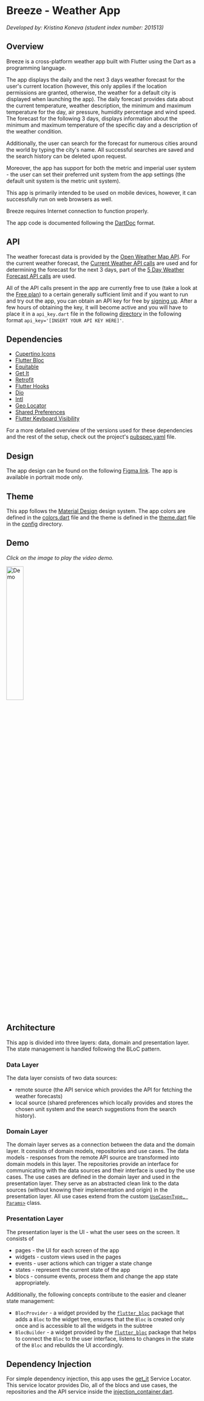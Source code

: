# Breeze - Weather App

_Developed by: Kristina Koneva (student index number: 201513)_

## Overview

Breeze is a cross-platform weather app built with Flutter using the Dart as a programming language.

The app displays the daily and the next 3 days weather forecast for the user's current location (however, this only applies if the location
permissions are granted, otherwise, the weather for a default city is displayed when launching the app). The daily forecast provides data
about the current temperature, weather description, the minimum and maximum temperature for the day, air pressure, humidity percentage and
wind speed. The forecast for the following 3 days, displays information about the minimum and maximum temperature of the specific day and a
description of the weather condition.

Additionally, the user can search for the forecast for numerous cities around the world by typing the city's name. All successful searches
are saved and the search history can be deleted upon request.

Moreover, the app has support for both the metric and imperial user system - the user can set their preferred unit system from the app
settings (the default unit system is the metric unit system).

This app is primarily intended to be used on mobile devices, however, it can successfully run on web browsers as well.

Breeze requires Internet connection to function properly.

The app code is documented following the [DartDoc](https://dart.dev/effective-dart/documentation) format.

## API

The weather forecast data is provided by the [Open Weather Map API](https://openweathermap.org/). For the current weather forecast,
the [Current Weather API calls](https://openweathermap.org/current) are used and for determining the forecast for the next 3 days, part of
the [5 Day Weather Forecast API calls](https://openweathermap.org/forecast5) are used.

All of the API calls present in the app are currently free to use (take a look at the [Free plan](https://openweathermap.org/price)) to a
certain generally sufficient limit and if you want to run and try out the app, you can obtain an API key for free
by [signing up](https://home.openweathermap.org/users/sign_up). After a few hours of obtaining the key, it will become active and you will
have to place it in a `api_key.dart` file in the following [directory](lib/src/data/remote) in the following
format `api_key='[INSERT YOUR API KEY HERE]'`.

## Dependencies

- [Cupertino Icons](https://pub.dev/packages/cupertino_icons)
- [Flutter Bloc](https://pub.dev/packages/flutter_bloc)
- [Equitable](https://pub.dev/packages/equatable)
- [Get It](https://pub.dev/packages/get_it)
- [Retrofit](https://pub.dev/packages/retrofit)
- [Flutter Hooks](https://pub.dev/packages/flutter_hooks)
- [Dio](https://pub.dev/packages/dio)
- [Intl](https://pub.dev/packages/intl)
- [Geo Locator](https://pub.dev/packages/geolocator)
- [Shared Preferences](https://pub.dev/packages/shared_preferences)
- [Flutter Keyboard Visibility](https://pub.dev/packages/flutter_keyboard_visibility)

For a more detailed overview of the versions used for these dependencies and the rest of the setup, check out the
project's [pubspec.yaml](pubspec.yaml) file.

## Design

The app design can be found on the
following [Figma link](https://www.figma.com/file/SelluHxNQHRYpyPeYN0VUJ/Breeze?type=design&node-id=0%3A1&mode=design&t=v7HfX0rFP3RTbUQU-1).
The app is available in portrait mode only.

## Theme

This app follows the [Material Design](https://m3.material.io/) design system. The app colors are defined in
the [colors.dart](lib/config/theme/colors.dart) file and the theme is defined in the [theme.dart](lib/config/theme/theme.dart) file in
the [config](lib/config) directory.

## Demo

_Click on the image to play the video demo._

<a href="https://www.youtube.com/watch?v=mEx6TKCwT9M">
  <img src="https://github.com/kristinakoneva/breeze/assets/83497391/25c3c498-260d-4768-a631-ee9da794d738" alt="Demo" width=30% height=30% />
</a>

## Architecture

This app is divided into three layers: data, domain and presentation layer. The state management is handled following the BLoC pattern.

### Data Layer

The data layer consists of two data sources:

- remote source (the API service which provides the API for fetching the weather forecasts)
- local source (shared preferences which locally provides and stores the chosen unit system and the search suggestions from the search
  history).

### Domain Layer

The domain layer serves as a connection between the data and the domain layer. It consists of domain models, repositories and use cases. The
data models - responses from the remote API source are transformed into domain models in this layer. The repositories provide an interface
for communicating with the data sources and their interface is used by the use cases. The use cases are defined in the domain layer and used
in the presentation layer. They serve as an abstracted clean link to the data sources (without knowing their implementation and origin) in
the presentation layer. All use cases extend from the custom [`UseCase<Type, Params>`](lib/core/use_case/use_case.dart) class.

### Presentation Layer

The presentation layer is the UI - what the user sees on the screen. It consists of

- pages - the UI for each screen of the app
- widgets - custom views used in the pages
- events - user actions which can trigger a state change
- states - represent the current state of the app
- blocs - consume events, process them and change the app state appropriately.

Additionally, the following concepts contribute to the easier and cleaner state management:

- `BlocProvider` - a widget provided by the [`flutter_bloc`](https://pub.dev/packages/flutter_bloc) package that adds a `Bloc` to the widget
  tree, ensures that the `Bloc` is created only once and is accessible to all the widgets in the subtree
- `BlocBuilder` - a widget provided by the [`flutter_bloc`](https://pub.dev/packages/flutter_bloc) package that helps to connect the `Bloc`
  to the user interface, listens to changes in the state of the `Bloc` and rebuilds the UI accordingly.

## Dependency Injection

For simple dependency injection, this app uses the [get_it](https://pub.dev/packages/get_it) Service Locator. This service locator provides
Dio, all of the blocs and use cases, the repositories and the API service inside
the [injection_container.dart](lib/injection_container.dart).
